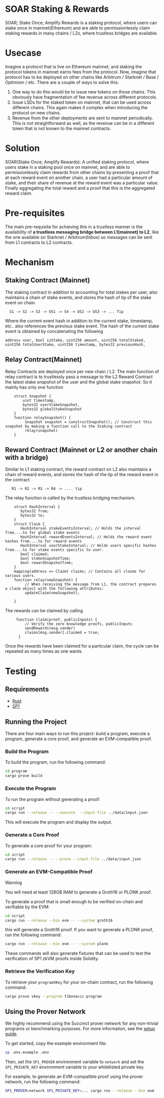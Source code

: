 # SOAR Staking & Rewards
SOAR; Stake Once; Amplify Rewards is a staking protocol, where users can stake once in mainnet(Ethereum) and are able to permissionlessly claim staking rewards in many chains / L2s, where trustless bridges are available.

# Usecase
Imagine a protocol that is live on Ethereum mainnet, and staking the protocol tokens in mainnet earns fees from the protocol. Now, imagine that protocol has to be deployed on other chains like Arbitrum / Starknet / Base / Optimism / etc. There are a couple of ways to solve this:
1. One way to do this would be to issue new tokens on those chains. This obviously have fragmentation of fee revenue across different protocols.
2. Issue LSDs for the staked token on mainnet, that can be used across different chains. This again makes it complex when introducing the protocol on new chains.
3. Revenue from the other deployments are sent to mainnet periodically. This is not straightforward as well, as the revenue can be in a different token that is not known to the mainnet contracts.

# Solution
SOAR(Stake Once; Amplify Rewards): A unified staking protocol, where users stake in a staking pool once on mainnet, and are able to permissionlessly claim rewards from other chains by presenting a proof that at each reward event on another chain, a user had a particular amount of stake, and their share of revenue at the reward event was a particular value. Finally aggregating the total reward and a proof that this is the aggregated reward claim.

# Pre-requisites
The main pre-requisite for achieving this in a trustless manner is the availability of **a trustless messaging bridge between L1(mainnet) to L2**, like the one available on Starknet / Arbitrum(Inbox) so messages can be sent from L1 contracts to L2 contracts.

# Mechanism

## Staking Contract (Mainnet)

The staking contract in addition to accounting for total stakes per user, also maintains a chain of stake events, and stores the hash of tip of the stake event on chain.

```
  S1 -> S2 -> S3 -> US1 -> S4 -> US2 -> US3 -> ... Tip
```
Where the current event hash in addition to the current stake, timestamp, etc.. also references the previous stake event. The hash of the current stake event is obtained by concatenating the following 

`
        address user,
        bool isStake,
        uint256 amount,
        uint256 totalStaked,
        uint256 totalUserStake,
        uint256 timestamp,
        bytes32 previousHash,
`

## Relay Contract(Mainnet)

Relay Contracts are deployed once per new chain / L2. The main function of relay contract is to trustlessly pass a message to the L2 Reward Contract the latest stake snapshot of the user and the global stake snapshot. So it mainly has only one function

```
    struct Snapshot {
        uint timestamp,
        bytes32 userStakeSnapshot,
        bytes32 globalStakeSnapshot
    }
    function relaySnapshot() {
         Snapshot snapshot = constructSnapshot(); // Construct this snapshot by making a function call to the Staking contract
         relay(snapshot)
    }
```

## Reward Contract (Mainnet or L2 or another chain with a bridge)

Similar to L1 staking contract, the reward contract on L2 also maintains a chain of reward events, and stores the hash of the tip of the reward event in the contract

```
   R1 -> R2 -> R3 -> R4 -> .... tip
```

The relay function is called by the trustless bridging mechanism.

```
    struct HashInterval {
       bytes32 from;
       bytes32 to;
    }
    struct Claim {
       HashInterval stakeEventsInterval; // Holds the interval from....to for global stake events
       HashInterval rewardEventsInterval; // Holds the reward event hashes from....to for reward events
       HashInterval userStakeInterval; // Holds users specific hashes from....to for stake events specific to user.
       bool claimed;
       bool stakeSnapshotTime;
       bool rewardSnapshotTime;
    }
    mapping(address => Claim) claims; // Contains all claims for various users.
    function relay(newSnapshot) {
         // When receiving the message from L1, the contract prepares a claim object with the following attributes:
         updateClaim(newSnapshot);
          
    }
```

The rewards can be claimed by calling

```
     function claim(proof, publicInputs) {
         // Verify the zero knowledge proofs, publicInputs
         sendRewards(msg.sender)
         claims[msg.sender].claimed = true;
      }
```

Once the rewards have been claimed for a particular claim, the cycle can be repeated as many times as one wants.

# Testing

## Requirements

- [Rust](https://rustup.rs/)
- [SP1](https://docs.succinct.xyz/getting-started/install.html)

## Running the Project

There are four main ways to run this project: build a program, execute a program, generate a core proof, and
generate an EVM-compatible proof.

### Build the Program

To build the program, run the following command:

```sh
cd program
cargo prove build
```

### Execute the Program

To run the program without generating a proof:

```sh
cd script
cargo run --release -- --execute  --input-file ../data/input.json
```

This will execute the program and display the output.

### Generate a Core Proof

To generate a core proof for your program:

```sh
cd script
cargo run --release -- --prove --input-file ../data/input.json
```

### Generate an EVM-Compatible Proof

> [!WARNING]
> You will need at least 128GB RAM to generate a Groth16 or PLONK proof.

To generate a proof that is small enough to be verified on-chain and verifiable by the EVM:

```sh
cd script
cargo run --release --bin evm -- --system groth16
```

this will generate a Groth16 proof. If you want to generate a PLONK proof, run the following command:

```sh
cargo run --release --bin evm -- --system plonk
```

These commands will also generate fixtures that can be used to test the verification of SP1 zkVM proofs
inside Solidity.

### Retrieve the Verification Key

To retrieve your `programVKey` for your on-chain contract, run the following command:

```sh
cargo prove vkey --program fibonacci-program
```

## Using the Prover Network

We highly recommend using the Succinct prover network for any non-trivial programs or benchmarking purposes. For more information, see the [setup guide](https://docs.succinct.xyz/generating-proofs/prover-network.html).

To get started, copy the example environment file:

```sh
cp .env.example .env
```

Then, set the `SP1_PROVER` environment variable to `network` and set the `SP1_PRIVATE_KEY`
environment variable to your whitelisted private key.

For example, to generate an EVM-compatible proof using the prover network, run the following
command:

```sh
SP1_PROVER=network SP1_PRIVATE_KEY=... cargo run --release --bin evm
```

